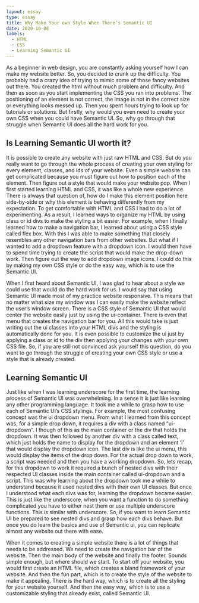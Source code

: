 ```yaml
---
layout: essay
type: essay
title: Why Make Your own Style When There’s Semantic UI
date: 2020-10-08
labels:
  - HTML
  - CSS
  - Learning Semantic UI
---
```


As a beginner in web design, you are constantly asking yourself how I can make my website better. So, you decided to crank up the difficulty. You probably had a crazy idea of trying to mimic some of those fancy websites out there. You created the html without much problem and difficulty. And then as soon as you start implementing the CSS you ran into problems. The positioning of an element is not correct, the image is not in the correct size or everything looks messed up. Then you spent hours trying to look up for tutorials or solutions. But firstly, why would you even need to create your own CSS when you could have Semantic UI. So, why go through that struggle when Semantic UI does all the hard work for you.

## Is Learning Semantic UI worth it?
It is possible to create any website with just raw HTML and CSS. But do you really want to go through the whole process of creating your own styling for every element, classes, and ids of your website. Even a simple website can get complicated because you must figure out how to position each of the element. Then figure out a style that would make your website pop. When I first started learning HTML and CSS, it was like a whole new experience. There is always that question of, how do I make this element position here side-by-side or why this element is behaving differently from my expectation. To get comfortable with HTML and CSS I had to do a lot of experimenting. As a result, I learned ways to organize my HTML by using class or id divs to make the styling a bit easier. For example, when I finally learned how to make a navigation bar, I learned about using a CSS style called flex box. With this I was able to make something that closely resembles any other navigation bars from other websites. But what if I wanted to add a dropdown feature with a dropdown icon. I would then have to spend time trying to create the script that would make the drop-down work. Then figure out the way to add dropdown image icons. I could do this by making my own CSS style or do the easy way, which is to use the Semantic UI.

When I first heard about Semantic UI, I was glad to hear about a style we could use that would do the hard work for us. I would say that using Semantic UI made most of my practice website responsive. This means that no matter what size my window was I can easily make the website reflect the user’s window screen. There is a CSS style of Semantic UI that would center the website easily just by using the ui-container. There is even that menu that creates the navigation bar for you. All this would take is just writing out the ui classes into your HTML divs and the styling is automatically done for you. It is even possible to customize the ui just by applying a class or id to the div then applying your changes with your own CSS file. So, if you are still not convinced ask yourself this question, do you want to go through the struggle of creating your own CSS style or use a style that is already created.

## Learning Semantic UI
Just like when I was learning underscore for the first time, the learning process of Semantic UI was overwhelming. In a sense it is just like learning any other programming language. It took me a while to grasp how to use each of Semantic UI’s CSS stylings. For example, the most confusing concept was the ui dropdown menu. From what I learned from this concept was, for a simple drop down, it requires a div with a class named “ui-dropdown”. I though of this as the main container or the div that holds the dropdown. It was then followed by another div with a class called text, which just holds the name to display for the dropdown and an element ‘i’ that would display the dropdown icon. The last div is like the ui menu, this would display the items of the drop down. For the actual drop down to work, a script was needed and then you have a working dropdown. So, lets recap, for this dropdown to work it required a bunch of nested divs with their respected UI classes inside the main container called ui-dropdown and a script. This was why learning about the dropdown took me a while to understand because it used nested divs with their own UI classes. But once I understood what each divs was for, learning the dropdown became easier. This is just like the underscore, when you want a function to do something complicated you have to either nest them or use multiple underscore functions. This is similar with underscore. So, if you want to learn Semantic UI be prepared to see nested divs and grasp how each divs behave. But once you do learn the basics and use of Semantic ui, you can replicate almost any website out there with ease. 

When it comes to creating a simple website there is a lot of things that needs to be addressed. We need to create the navigation bar of the website. Then the main body of the website and finally the footer. Sounds simple enough, but where should we start. To start off your website, you would first create an HTML file, which creates a bland framework of your website. And then the fun part, which is to create the style of the website to make it appealing. There is the hard way, which is to create all the styling for your website yourself. And then the easy way, which is to use a customizable styling that already exist, called Semantic UI. 

